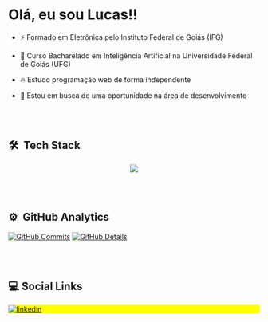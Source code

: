 <h1 align="left">Olá, eu sou Lucas!!</h1>

- ⚡ Formado em Eletrônica pelo Instituto Federal de Goiás (IFG)

- 🧠 Curso Bacharelado em Inteligência Artificial na Universidade Federal de Goiás (UFG)

- 🔥 Estudo programação web de forma independente

- 🔭 Estou em busca de uma oportunidade na área de desenvolvimento

<br><br>

## 🛠 &nbsp;Tech Stack

<div align="center" >
<a href="https://skillicons.dev"   >
  <img src="https://skillicons.dev/icons?i=javascript,css,html,python,react,vite,next,tailwind,git,vscode,sass,nodejs,flask,express,figma,github,linux,postman,vercel,firebase" />
</a>
</div>

<br><br>

## ⚙️ &nbsp;GitHub Analytics

[![GitHub Commits](http://github-profile-summary-cards.vercel.app/api/cards/productive-time?username=lucas-wa&theme=dracula&utcOffset=-3)](https://github.com/vn7n24fzkq/github-profile-summary-cards) 
[![GitHub Details](http://github-profile-summary-cards.vercel.app/api/cards/profile-details?username=lucas-wa&theme=dracula)](https://github.com/vn7n24fzkq/github-profile-summary-cards) 

<br><br>

## :computer: Social Links

<p align="left" style="background:yellow">
<a href="https://www.linkedin.com/in/lucas-wa/" target="_blank">
  <img align="center" src="https://img.shields.io/badge/LinkedIn-0077B5?style=for-the-badge&logo=linkedin&logoColor=white" alt="linkedin"/>
</a>
</p>
